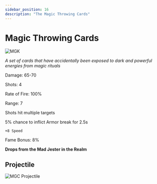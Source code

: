 ```yaml
---
sidebar_position: 16
description: "The Magic Throwing Cards"
---
```


# Magic Throwing Cards

![MGK](https://vwiki.valorserver.com/api/item/picture/magic%20throwing%20cards)

<i> A set of cards that have accidentally been exposed to dark and powerful energies from magic rituals</i>

Damage: 65-70

Shots: 4

Rate of Fire: 100%

Range: 7

Shots hit multiple targets

5% chance to inflict Armor break for 2.5s

    +8 Speed
    
Fame Bonus: 8%

**Drops from the Mad Jester in the Realm**

## Projectile

![MGC Projectile](https://cdn.discordapp.com/attachments/1160376179996496013/1170828816772513834/magicthrowingcards.gif)

